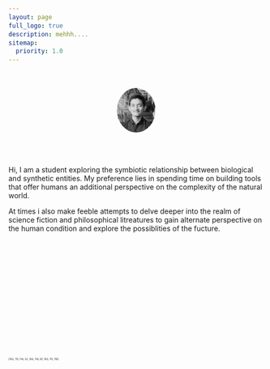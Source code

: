 ```yaml
---
layout: page
full_logo: true
description: mehhh....
sitemap:
  priority: 1.0
---
```

<br>
<br>
<img src="assets/img/dopy-2-1.jpg" style="display: block; margin: 0 auto; width: 15%; height: 60%; border-radius: 50%">
<br>
<br>
<br>

Hi, I am a student exploring the symbiotic relationship between biological and synthetic entities. My preference lies in spending time on building tools that offer humans an additional perspective on the complexity of the natural world.


At times i also make feeble attempts to delve deeper into the realm of science fiction and philosophical litreatures to gain alternate perspective on the human condition and explore the possiblities of the fucture.
<br>
<br>
<br><br>
<br>
<br><br>
<br>
<br><br>
<br>
<br><br>
<br>
<br>
<a href="{{ site.url }}/heart" style="font-size: 5px; text-decoration: none;">[102, 111, 114, 32, 100, 114, 97, 103, 111, 110]</a>
